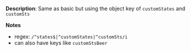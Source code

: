 __Description__: Same as basic but using the object key of `customStates` and `customSts`

__Notes__

+ regex: `/^states$|^customStates|^customSts/i`
+ can also have keys like `customStsBeer`
